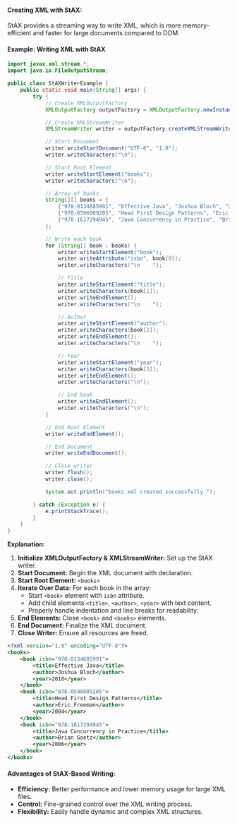 #### **Creating XML with StAX:**

StAX provides a streaming way to write XML, which is more memory-efficient and faster for large documents compared to DOM.
#### **Example: Writing XML with StAX**
```Java
import javax.xml.stream.*;
import java.io.FileOutputStream;

public class StAXWriterExample {
    public static void main(String[] args) {
        try {
            // Create XMLOutputFactory
            XMLOutputFactory outputFactory = XMLOutputFactory.newInstance();

            // Create XMLStreamWriter
            XMLStreamWriter writer = outputFactory.createXMLStreamWriter(new FileOutputStream("books.xml"), "UTF-8");

            // Start Document
            writer.writeStartDocument("UTF-8", "1.0");
            writer.writeCharacters("\n");

            // Start Root Element
            writer.writeStartElement("books");
            writer.writeCharacters("\n");

            // Array of books
            String[][] books = {
                {"978-0134685991", "Effective Java", "Joshua Bloch", "2018"},
                {"978-0596009205", "Head First Design Patterns", "Eric Freeman", "2004"},
                {"978-1617294945", "Java Concurrency in Practice", "Brian Goetz", "2006"}
            };

            // Write each book
            for (String[] book : books) {
                writer.writeStartElement("book");
                writer.writeAttribute("isbn", book[0]);
                writer.writeCharacters("\n    ");

                // Title
                writer.writeStartElement("title");
                writer.writeCharacters(book[1]);
                writer.writeEndElement();
                writer.writeCharacters("\n    ");

                // Author
                writer.writeStartElement("author");
                writer.writeCharacters(book[2]);
                writer.writeEndElement();
                writer.writeCharacters("\n    ");

                // Year
                writer.writeStartElement("year");
                writer.writeCharacters(book[3]);
                writer.writeEndElement();
                writer.writeCharacters("\n");

                // End book
                writer.writeEndElement();
                writer.writeCharacters("\n");
            }

            // End Root Element
            writer.writeEndElement();

            // End Document
            writer.writeEndDocument();

            // Close writer
            writer.flush();
            writer.close();

            System.out.println("books.xml created successfully.");

        } catch (Exception e) {
            e.printStackTrace();
        }
    }
}
```
**Explanation:**
1. **Initialize XMLOutputFactory & XMLStreamWriter:** Set up the StAX writer.
2. **Start Document:** Begin the XML document with declaration.
3. **Start Root Element:** `<books>`
4. **Iterate Over Data:** For each book in the array:
    - Start `<book>` element with `isbn` attribute.
    - Add child elements `<title>`, `<author>`, `<year>` with text content.
    - Properly handle indentation and line breaks for readability.
5. **End Elements:** Close `<book>` and `<books>` elements.
6. **End Document:** Finalize the XML document.
7. **Close Writer:** Ensure all resources are freed.
```XML
<?xml version="1.0" encoding="UTF-8"?>
<books>
    <book isbn="978-0134685991">
        <title>Effective Java</title>
        <author>Joshua Bloch</author>
        <year>2018</year>
    </book>
    <book isbn="978-0596009205">
        <title>Head First Design Patterns</title>
        <author>Eric Freeman</author>
        <year>2004</year>
    </book>
    <book isbn="978-1617294945">
        <title>Java Concurrency in Practice</title>
        <author>Brian Goetz</author>
        <year>2006</year>
    </book>
</books>
```
#### **Advantages of StAX-Based Writing:**
- **Efficiency:** Better performance and lower memory usage for large XML files.
- **Control:** Fine-grained control over the XML writing process.
- **Flexibility:** Easily handle dynamic and complex XML structures.